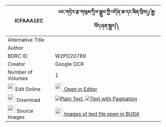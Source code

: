 |ICFAAA1EC|ཡང་གཏེར་རྩ་གསུམ་དྲིལ་སྒྲུབ་ཀྱི་འདོན་ཆ་དང་ཟིན་བྲིས།༼རྒྱ་བོད་ཤན་སྦྱར།༽ 
| --- | --- 
|Alternative Title |
|Author | 
|BDRC ID | W2PD20789
|Creator | Google OCR
|Number of Volumes| 1
|<img width="25" src="https://img.icons8.com/color/25/000000/edit-property.png">Edit Online| [<img width="25" src="https://avatars.githubusercontent.com/u/45091458?s=200&v=4"> Open in Editor](http://editor.openpecha.org/ICFAAA1EC)
|<img width="25" src="https://img.icons8.com/fluent/48/000000/download-2.png"/>  Download | [![](https://img.icons8.com/color/20/000000/txt.png)Plain Text](https://github.com/Openpecha/ICFAAA1EC/releases/download/v2/yangter_tsa_sum_drildrub_kyi_d_plain_ICFAAA1EC.zip), [![](https://img.icons8.com/color/20/000000/txt.png)Text with Pagination](https://github.com/Openpecha/ICFAAA1EC/releases/download/v2/yangter_tsa_sum_drildrub_kyi_d_pages_ICFAAA1EC.zip)
|<img width="25" src="https://img.icons8.com/plasticine/100/000000/pictures-folder.png"/>  Source Images | [<img width="25" src="https://library.bdrc.io/icons/BUDA-small.svg"> Images of text file open in BUDA](https://library.bdrc.io/show/bdr:W2PD20789)